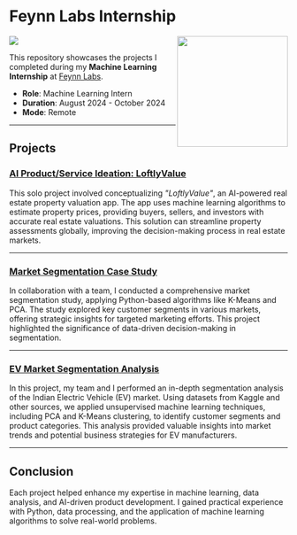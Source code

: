 <!---MLI Batch 27-22-S-B-->

#  Feynn Labs Internship 
![](https://img.shields.io/badge/Tools-python%20%7C%20pandas%20%7C%20numpy%20%7C%20seaborn%20%7C%20matplotlib%20%7C%20sklearn-green?style=for-the-badge)
<img align="right" src="https://media-exp1.licdn.com/dms/image/C4E0BAQFsR2odu1HlDw/company-logo_200_200/0/1618823231043?e=2147483647&v=beta&t=ilJeLegaw6JWKvSIyh1IhTTZZw1-nAtmfqqQJSeTuSs" width="200">

This repository showcases the projects I completed during my **Machine Learning Internship** at [Feynn Labs](https://feynnlabs.com/).

- **Role**: Machine Learning Intern
- **Duration**: August 2024 - October 2024
- **Mode**: Remote

---

##  Projects

###  [AI Product/Service Ideation: LoftlyValue](https://github.com/abhishek-sriram/Feynn-Labs-Internship-2024/tree/main/Task%20-%20AI%20Product%20Ideation%20Prototyping)
This solo project involved conceptualizing *"LoftlyValue"*, an AI-powered real estate property valuation app. The app uses machine learning algorithms to estimate property prices, providing buyers, sellers, and investors with accurate real estate valuations. This solution can streamline property assessments globally, improving the decision-making process in real estate markets.

---

###  [Market Segmentation Case Study](https://github.com/abhishek-sriram/Feynn-Labs-Internship-2024/tree/main/Task%20-%20Market%20Segmentation%20Case%20Study)
In collaboration with a team, I conducted a comprehensive market segmentation study, applying Python-based algorithms like K-Means and PCA. The study explored key customer segments in various markets, offering strategic insights for targeted marketing efforts. This project highlighted the significance of data-driven decision-making in segmentation.

---

###  [EV Market Segmentation Analysis](https://github.com/abhishek-sriram/Feynn-Labs-Internship-2024/tree/main/Task%20-%20EV%20Market%20Segmentation)
In this project, my team and I performed an in-depth segmentation analysis of the Indian Electric Vehicle (EV) market. Using datasets from Kaggle and other sources, we applied unsupervised machine learning techniques, including PCA and K-Means clustering, to identify customer segments and product categories. This analysis provided valuable insights into market trends and potential business strategies for EV manufacturers.

---

##  Conclusion
Each project helped enhance my expertise in machine learning, data analysis, and AI-driven product development. I gained practical experience with Python, data processing, and the application of machine learning algorithms to solve real-world problems.


